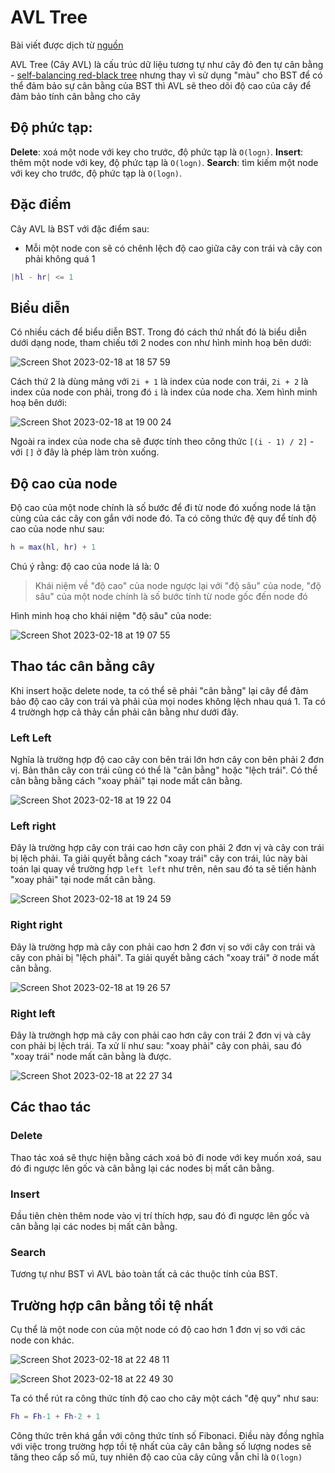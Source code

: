 # AVL Tree

Bài viết được dịch từ [nguồn](https://www.growingwiththeweb.com/data-structures/avl-tree/overview/)

AVL Tree (Cây AVL) là cấu trúc dữ liệu tương tự như cây đỏ đen tự cân bằng - [self-balancing red-black tree](https://www.growingwiththeweb.com/data-structures/red-black-tree/overview/) nhưng thay vì sử dụng "màu" cho BST để có thể đảm bảo sự cân bằng của BST thì AVL sẽ theo dõi độ cao của cây để đảm bảo tính cân bằng cho cây

## Độ phức tạp:

**Delete**: xoá một node với key cho trước, độ phức tạp là `O(logn)`.
**Insert**: thêm một node với key, độ phức tạp là `O(logn)`.
**Search**: tìm kiếm một node với key cho trước, độ phức tạp là `O(logn)`.

## Đặc điểm

Cây AVL là BST với đặc điểm sau:

- Mỗi một node con sẽ có chênh lệch độ cao giữa cây con trái và cây con phải không quá 1

```matlab
|hl - hr| <= 1
```

## Biểu diễn

Có nhiều cách để biểu diễn BST. Trong đó cách thứ nhất đó là biểu diễn dưới dạng node, tham chiếu tới 2 nodes con như hình minh hoạ bên dưới:

![Screen Shot 2023-02-18 at 18 57 59](https://user-images.githubusercontent.com/15076665/219854181-fd97aab3-cc8e-48d6-95de-8de45c5345f4.png)

Cách thứ 2 là dùng mảng với `2i + 1` là index của node con trái, `2i + 2` là index của node con phải, trong đó `i` là index của node cha. Xem hình minh hoạ bên dưới:

![Screen Shot 2023-02-18 at 19 00 24](https://user-images.githubusercontent.com/15076665/219854276-8f16aae1-5a85-4090-ab2f-25280e96f93e.png)

Ngoài ra index của node cha sẽ được tính theo công thức `[(i - 1) / 2]` - với `[]` ở đây là phép làm tròn xuống.

## Độ cao của node

Độ cao của một node chính là số bước để đi từ node đó xuống node lá tận cùng của các cây con gắn với node đó. Ta có công thức đệ quy để tính độ cao của node như sau:

```matlab
h = max(hl, hr) + 1
```

Chú ý rằng: độ cao của node lá là: 0

> Khái niệm về "độ cao" của node ngược lại với "độ sâu" của node, "độ sâu" của một node chính là số bước tính từ node gốc đến node đó

Hình minh hoạ cho khái niệm "độ sâu" của node:

![Screen Shot 2023-02-18 at 19 07 55](https://user-images.githubusercontent.com/15076665/219855015-7c2151b4-fd33-4cf2-9f25-3e368dd05299.png)

## Thao tác cân bằng cây

Khi insert hoặc delete node, ta có thể sẽ phải "cân bằng" lại cây để đảm bảo độ cao cây con trái và phải của mọi nodes không lệch nhau quá 1. Ta có 4 trườngh hợp cả thảy cần phải cân bằng như dưới đây.

### Left Left

Nghĩa là trường hợp độ cao cây con bên trái lớn hơn cây con bên phải 2 đơn vị. Bản thân cây con trái cũng có thể là "cân bằng" hoặc "lệch trái". Có thể cân bằng bằng cách "xoay phải" tại node mất cân bằng.

![Screen Shot 2023-02-18 at 19 22 04](https://user-images.githubusercontent.com/15076665/219855231-9be370b9-98bb-4655-86e1-cb473b2f93fb.png)

### Left right

Đây là trường hợp cây con trái cao hơn cây con phải 2 đơn vị và cây con trái bị lệch phải. Ta giải quyết bằng cách "xoay trái" cây con trái, lúc này bài toán lại quay về trường hợp `left left` như trên, nên sau đó ta sẽ tiến hành "xoay phải" tại node mất cân bằng.

![Screen Shot 2023-02-18 at 19 24 59](https://user-images.githubusercontent.com/15076665/219855381-e730fb94-dd01-4a2f-8847-3ee2c67be214.png)

### Right right

Đây là trường hợp mà cây con phải cao hơn 2 đơn vị so với cây con trái và cây con phải bị "lệch phải". Ta giải quyết bằng cách "xoay trái" ở node mất cân bằng.

![Screen Shot 2023-02-18 at 19 26 57](https://user-images.githubusercontent.com/15076665/219855438-ca8e2f3f-0c06-45d2-af07-763c69684596.png)

### Right left

Đây là trườngh hợp mà cây con phải cao hơn cây con trái 2 đơn vị và cây con phải bị lệch trái. Ta xử lí như sau: "xoay phải" cây con phải, sau đó "xoay trái" node mất cân bằng là được.

![Screen Shot 2023-02-18 at 22 27 34](https://user-images.githubusercontent.com/15076665/219868401-9ac84b76-5255-45da-b63b-22fd66f3166f.png)

## Các thao tác

### Delete

Thao tác xoá sẽ thực hiện bằng cách xoá bỏ đi node với key muốn xoá, sau đó đi ngược lên gốc và cân bằng lại các nodes bị mất cân bằng.

### Insert

Đầu tiên chèn thêm node vào vị trí thích hợp, sau đó đi ngược lên gốc và cân bằng lại các nodes bị mất cân bằng.

### Search

Tương tự như BST vì AVL bảo toàn tất cả các thuộc tính của BST.

## Trường hợp cân bằng tồi tệ nhất

Cụ thể là một node con của một node có độ cao hơn 1 đơn vị so với các node con khác.

![Screen Shot 2023-02-18 at 22 48 11](https://user-images.githubusercontent.com/15076665/219869286-3b5c54ad-b503-41a6-9d20-831216c75434.png)

![Screen Shot 2023-02-18 at 22 49 30](https://user-images.githubusercontent.com/15076665/219869347-64312a77-daf2-434c-8a8d-4a18c041f104.png)

Ta có thể rút ra công thức tính độ cao cho cây một cách "đệ quy" như sau:

```matlab
Fh = Fh-1 + Fh-2 + 1
```

Công thức trên khá gần với công thức tính số Fibonaci. Điều này đồng nghĩa với việc trong trường hợp tồi tệ nhất của cây cân bằng số lượng nodes sẽ tăng theo cấp số mũ, tuy nhiên độ cao của cây cũng vẫn chỉ là `O(logn)`
